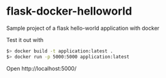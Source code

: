 # flask-docker-helloworld
Sample project of a flask hello-world application with docker

Test it out with

```bash
$> docker build -t application:latest .
$> docker run -p 5000:5000 application:latest
```

Open http://localhost:5000/
